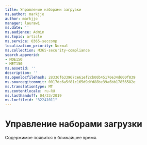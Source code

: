 ```yaml
---
title: Управление наборами загрузки
ms.author: markjjo
author: markjjo
manager: laurawi
ms.date: ''
ms.audience: Admin
ms.topic: article
ms.service: O365-seccomp
localization_priority: Normal
ms.collection: M365-security-compliance
search.appverid:
- MOE150
- MET150
ms.assetid: ''
description: ''
ms.openlocfilehash: 28336f633967ce61ef2cb00b45170e34d600f839
ms.sourcegitcommit: 0017dc6a5f81c165d9dfd88be39a6bb17856582e
ms.translationtype: MT
ms.contentlocale: ru-RU
ms.lasthandoff: 04/23/2019
ms.locfileid: "32241011"
---
```

# <a name="manage-load-sets"></a>Управление наборами загрузки

Содержимое появится в ближайшее время.